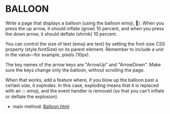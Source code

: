 # BALLOON
Write a page that displays a balloon (using the balloon emoji, 🎈). When you press the up arrow, it should inflate (grow) 10 percent, and when you press the down arrow, it should deflate (shrink) 10 percent.</br>

You can control the size of text (emoji are text) by setting the font-size CSS property (style.fontSize) on its parent element. Remember to include a unit in the value—for example, pixels (10px).</br>

The key names of the arrow keys are "ArrowUp" and "ArrowDown". Make sure the keys change only the balloon, without scrolling the page.</br>

When that works, add a feature where, if you blow up the balloon past a certain size, it explodes. In this case, exploding means that it is replaced with an 💥 emoji, and the event handler is removed (so that you can’t inflate or deflate the explosion).</br>

* main method: [Balloon.html](Balloon.html)
